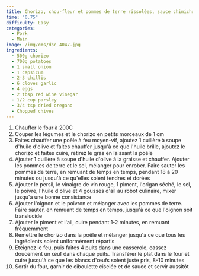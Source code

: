 ```yaml
---
title: Chorizo, chou-fleur et pommes de terre rissolées, sauce chimichurri
time: "0.75"
difficulty: Easy
categories:
  - Pork
  - Main
image: /img/cms/dsc_4047.jpg
ingredients:
  - 500g chorizo
  - 700g potatoes
  - 1 small onion
  - 1 capsicum
  - 2-3 chillis
  - 6 cloves garlic
  - 4 eggs
  - 2 tbsp red wine vinegar
  - 1/2 cup parsley
  - 3/4 tsp dried oregano
  - Chopped chives
---
```

1. Chauffer le four à 200C
2. Couper les légumes et le chorizo ​​en petits morceaux de 1 cm
3. Faites chauffer une poêle à feu moyen-vif, ajoutez 1 cuillère à soupe d'huile d'olive et faites chauffer jusqu'à ce que l'huile brille, ajoutez le chorizo ​​et faites cuire, retirez le gras en laissant la poêle
4. Ajouter 1 cuillère à soupe d'huile d'olive à la graisse et chauffer. Ajouter les pommes de terre et le sel, mélanger pour enrober. Faire sauter les pommes de terre, en remuant de temps en temps, pendant 18 à 20 minutes ou jusqu'à ce qu'elles soient tendres et dorées
5. Ajouter le persil, le vinaigre de vin rouge, 1 piment, l'origan séché, le sel, le poivre, l'huile d'olive et 4 gousses d'ail au robot culinaire, mixer jusqu'à une bonne consistance
6. Ajouter l'oignon et le poivron et mélanger avec les pommes de terre. Faire sauter, en remuant de temps en temps, jusqu'à ce que l'oignon soit translucide
7. Ajouter le piment et l'ail, cuire pendant 1-2 minutes, en remuant fréquemment
8. Remettre le chorizo ​​dans la poêle et mélanger jusqu'à ce que tous les ingrédients soient uniformément répartis
9. Éteignez le feu, puis faites 4 puits dans une casserole, cassez doucement un œuf dans chaque puits. Transférer le plat dans le four et cuire jusqu'à ce que les blancs d'œufs soient juste pris, 8-10 minutes
10. Sortir du four, garnir de ciboulette ciselée et de sauce et servir aussitôt